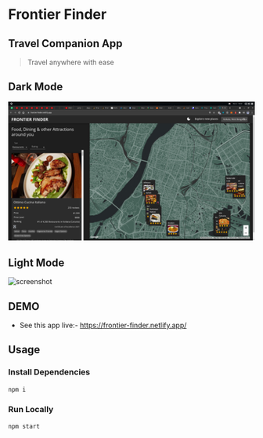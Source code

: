 # Frontier Finder

## Travel Companion App

> Travel anywhere with ease

## Dark Mode

![screenshot](https://github.com/AmitrajitDas/Frontier-Finder/blob/main/src/assets/screenshot1.png)

## Light Mode

![screenshot](https://github.com/AmitrajitDas/Bloggoly/blob/main/src/assets/screenshot2.png)

## DEMO

- See this app live:- https://frontier-finder.netlify.app/

## Usage

### Install Dependencies

```
npm i

```

### Run Locally

```
npm start

```
